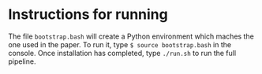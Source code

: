 # Instructions for running 
The file `bootstrap.bash` will create a Python environment which maches the one used in the paper. To run it, type
```$ source bootstrap.bash```
in the console. Once installation has completed, type `./run.sh` to run the full pipeline.
